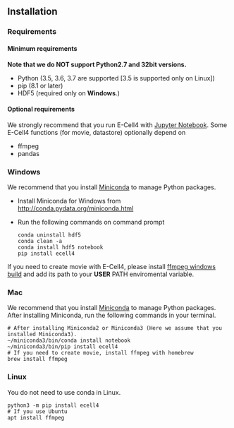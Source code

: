 Installation
------------

### Requirements

#### Minimum requirements

**Note that we do NOT support Python2.7 and 32bit versions.**

- Python (3.5, 3.6, 3.7 are supported [3.5 is supported only on Linux])
- pip (8.1 or later)
- HDF5 (required only on **Windows**.)

#### Optional requirements

We strongly recommend that you run E-Cell4 with [Jupyter Notebook](http://jupyter.org/).
Some E-Cell4 functions (for movie, datastore) optionally depend on

- ffmpeg
- pandas

### Windows

We recommend that you install [Miniconda](http://conda.pydata.org/miniconda.html) to manage Python packages.

- Install Miniconda for Windows from http://conda.pydata.org/miniconda.html
- Run the following commands on command prompt

    ```shell
    conda uninstall hdf5
    conda clean -a
    conda install hdf5 notebook
    pip install ecell4
    ```

If you need to create movie with E-Cell4, please install [ffmpeg windows build](http://ffmpeg.zeranoe.com/builds/) and add its path to your **USER** PATH enviromental variable.

### Mac

We recommend that you install [Miniconda](http://conda.pydata.org/miniconda.html) to manage Python packages.
After installing Miniconda, run the following commands in your terminal.

```shell
# After installing Miniconda2 or Miniconda3 (Here we assume that you installed Miniconda3).
~/miniconda3/bin/conda install notebook
~/miniconda3/bin/pip install ecell4
# If you need to create movie, install ffmpeg with homebrew
brew install ffmpeg
```

### Linux

You do not need to use conda in Linux.

```shell
python3 -m pip install ecell4
# If you use Ubuntu
apt install ffmpeg
```

